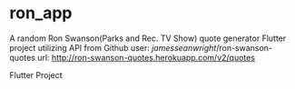 # ron_app

A random Ron Swanson(Parks and Rec. TV Show) quote generator Flutter project utilizing API from Github user: *jamesseanwright*/ron-swanson-quotes
url: http://ron-swanson-quotes.herokuapp.com/v2/quotes

Flutter Project
